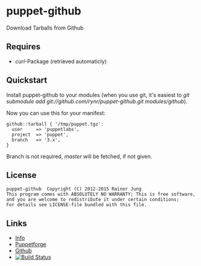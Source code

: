 puppet-github
=============

Download Tarballs from Github

Requires
--------

 * *curl*-Package (retrieved automaticly)

Quickstart
----------

Install puppet-github to your modules (when you use git, it's easiest to
*git submodule add git://github.com/rynr/puppet-github.git modules/github*).

Now you can use this for your manifest:

    github::tarball { '/tmp/puppet.tgz':
      user     => 'puppetlabs',
      project  => 'puppet',
      branch   => '3.x',
    }

Branch is not required, *master* will be fetched, if not given.

License
-------

    puppet-github  Copyright (C) 2012-2015 Rainer Jung
    This program comes with ABSOLUTELY NO WARRANTY; This is free software,
    and you are welcome to redistribute it under certain conditions;
    For details see LICENSE-file bundled with this file.

Links
-----

 * [Info](http://rynr.github.io/puppet-github)
 * [Puppetforge](http://forge.puppetlabs.com/rjung/github)
 * [Github](http://github.com/rynr/puppet-github)
 * [![Build Status](https://travis-ci.org/rynr/puppet-github.png?branch=master)](https://travis-ci.org/rynr/puppet-github)
